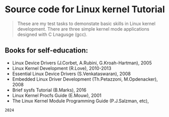 # Source code for Linux kernel Tutorial

> These are my test tasks to demonstate basic skills in Linux kernel development. There are three simple kernel mode applications designed with C Lnagusge (gcc).

## Books for self-education:
- Linux Device Drivers (J.Corbet, A.Rubini, G.Kroah-Hartman), 2005
- Linux Kernel Development (R.Love), 2010-2013
- Essential Linux Device Drivers (S.Venkataswaran), 2008
- Embedded Linux Driver Development (Th.Petazzoni, M.Opdenacker), 2008
- Brief sysfs Tutorial (B.Marks), 2016
- Linux Kernel Procfs Guide (E.Mouw), 2001
- The Linux Kernel Module Programming Guide (P.J.Salzman, etc), 

```2024```
